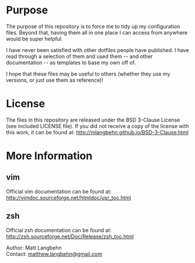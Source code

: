 Purpose
====================
The purpose of this repository is to force me to tidy up my configuration files. Beyond that, having them all in one place I can access from anywhere would be super helpful.

I have never been satisfied with other dotfiles people have published. I have read through a selection of them and used them -- and other documentation -- as templates to base my own off of.

I hope that these files may be useful to others (whether they use my versions, or just use them as reference)!

License
====================

The files in this repository are released under the BSD 3-Clause License (see included LICENSE file). If you did not receive a copy of the license with this work, it can be found at: http://mlangbehn.github.io/BSD-3-Clause.html

More Information
====================

## vim
Official vim documentation can be found at:  
http://vimdoc.sourceforge.net/htmldoc/usr_toc.html

## zsh
Official zsh documentation can be found at:  
http://zsh.sourceforge.net/Doc/Release/zsh_toc.html

Author: Matt Langbehn  
Contact: matthew.langbehn@gmail.com
